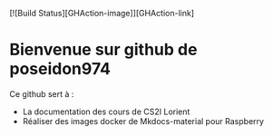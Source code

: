 [![Build Status][GHAction-image]][GHAction-link]

# Bienvenue sur github de poseidon974

Ce github sert à :

- La documentation des cours de CS2I Lorient
- Réaliser des images docker de Mkdocs-material pour Raspberry

